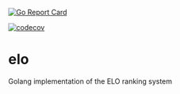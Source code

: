 [![Go Report Card](https://goreportcard.com/badge/github.com/johnmcdnl/elo)](https://goreportcard.com/report/github.com/johnmcdnl/elo)

[![codecov](https://codecov.io/gh/johnmcdnl/elo/branch/master/graph/badge.svg)](https://codecov.io/gh/johnmcdnl/elo)

# elo
Golang implementation of the ELO ranking system
